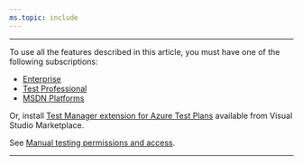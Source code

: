 ```yaml
---
ms.topic: include
---
```


******
To use all the features described in this article, you must have one of the following subscriptions:

- [Enterprise](https://visualstudio.microsoft.com/vs/enterprise/)
- [Test Professional](https://visualstudio.microsoft.com/vs/test-professional/)
- [MSDN Platforms](https://visualstudio.microsoft.com/msdn-platforms/)

Or, install [Test Manager extension for Azure Test Plans](https://marketplace.visualstudio.com/items?itemName=ms.vss-testmanager-web)
available from Visual Studio Marketplace.

See [Manual testing permissions and access](../manual-test-permissions.md).
******
